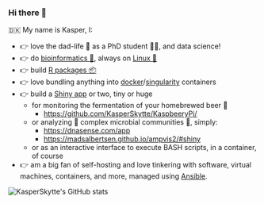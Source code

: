 ### Hi there 👋
:denmark: My name is Kasper, I:
 - :point_right: love the dad-life :children_crossing: as a PhD student :man_scientist:, and data science!
 - :point_right: do [bioinformatics :dna:](https://en.wikipedia.org/wiki/Bioinformatics), always on [Linux :penguin:](https://pop.system76.com/)
 - :point_right: build [R packages :package:](https://r-pkgs.org/)
 - :point_right: love bundling anything into [docker](https://www.docker.com/resources/what-container)/[singularity](https://sylabs.io/) containers
 - :point_right: build a [Shiny app](https://shiny.rstudio.com/) or two, tiny or huge
   - for monitoring the fermentation of your homebrewed beer :beer:
     - https://github.com/KasperSkytte/KaspbeeryPi/
   - or analyzing :microscope: complex microbial communities :microbe:, simply:
     - https://dnasense.com/app
     - https://madsalbertsen.github.io/ampvis2/#shiny
   - or as an interactive interface to execute BASH scripts, in a container, of course
 - :point_right: am a big fan of self-hosting and love tinkering with software, virtual machines, containers, and more, managed using [Ansible](https://www.ansible.com/).

![KasperSkytte's GitHub stats](https://github-readme-stats.vercel.app/api?username=kasperskytte&count_private=true&theme=dark&show_icons=true&include_all_commits=true)
